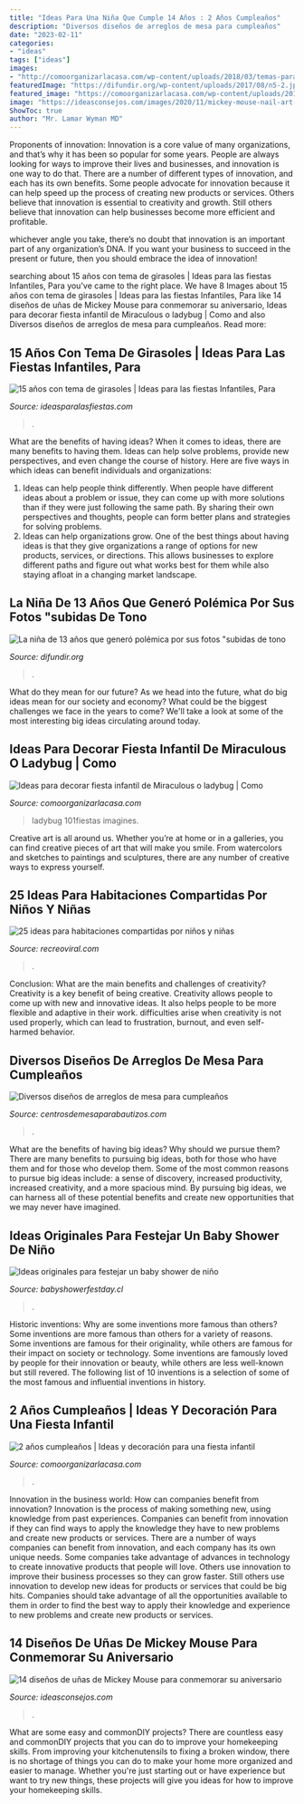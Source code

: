 ```yaml
---
title: "Ideas Para Una Niña Que Cumple 14 Años : 2 Años Cumpleaños"
description: "Diversos diseños de arreglos de mesa para cumpleaños"
date: "2023-02-11"
categories:
- "ideas"
tags: ["ideas"]
images:
- "http://comoorganizarlacasa.com/wp-content/uploads/2018/03/temas-para-cumpleanos-de-nina-2-anos-6.jpg"
featuredImage: "https://difundir.org/wp-content/uploads/2017/08/n5-2.jpg"
featured_image: "https://comoorganizarlacasa.com/wp-content/uploads/2017/01/ideas-para-decorar-fiesta-infantil-de-miraculous-o-ladybug.jpg"
image: "https://ideasconsejos.com/images/2020/11/mickey-mouse-nail-art-5.jpg"
ShowToc: true
author: "Mr. Lamar Wyman MD"
---
```



Proponents of innovation:
Innovation is a core value of many organizations, and that’s why it has been so popular for some years. People are always looking for ways to improve their lives and businesses, and innovation is one way to do that. There are a number of different types of innovation, and each has its own benefits.
Some people advocate for innovation because it can help speed up the process of creating new products or services. Others believe that innovation is essential to creativity and growth. Still others believe that innovation can help businesses become more efficient and profitable.

 whichever angle you take, there’s no doubt that innovation is an important part of any organization’s DNA. If you want your business to succeed in the present or future, then you should embrace the idea of innovation!

	

		
searching about 15 años con tema de girasoles | Ideas para las fiestas Infantiles, Para you've came to the right place. We have 8 Images about 15 años con tema de girasoles | Ideas para las fiestas Infantiles, Para like 14 diseños de uñas de Mickey Mouse para conmemorar su aniversario, Ideas para decorar fiesta infantil de Miraculous o ladybug | Como and also Diversos diseños de arreglos de mesa para cumpleaños. Read more:
		
    
## 15 Años Con Tema De Girasoles | Ideas Para Las Fiestas Infantiles, Para

<img loading=lazy src="https://ideasparalasfiestas.com/wp-content/uploads/2019/02/15-anos-con-tema-de-girasoles-1.jpg" onerror="this.onerror=null;this.src='https://tse4.mm.bing.net/th?id=OIP.8_t3XqKBZofCnSgJsPRGjQHaHa&amp;pid=15.1';" alt="15 años con tema de girasoles | Ideas para las fiestas Infantiles, Para">

_Source: ideasparalasfiestas.com_

>. 

	

What are the benefits of having ideas?
When it comes to ideas, there are many benefits to having them. Ideas can help solve problems, provide new perspectives, and even change the course of history. Here are five ways in which ideas can benefit individuals and organizations: 
1. Ideas can help people think differently. When people have different ideas about a problem or issue, they can come up with more solutions than if they were just following the same path. By sharing their own perspectives and thoughts, people can form better plans and strategies for solving problems. 
2. Ideas can help organizations grow. One of the best things about having ideas is that they give organizations a range of options for new products, services, or directions. This allows businesses to explore different paths and figure out what works best for them while also staying afloat in a changing market landscape. 

    
## La Niña De 13 Años Que Generó Polémica Por Sus Fotos &quot;subidas De Tono

<img loading=lazy src="https://difundir.org/wp-content/uploads/2017/08/n5-2.jpg" onerror="this.onerror=null;this.src='https://tse3.mm.bing.net/th?id=OIP.lbBt-EWp-ziB0SQ2O9PuqwHaLH&amp;pid=15.1';" alt="La niña de 13 años que generó polémica por sus fotos &quot;subidas de tono">

_Source: difundir.org_

>. 

	

What do they mean for our future?
As we head into the future, what do big ideas mean for our society and economy? What could be the biggest challenges we face in the years to come? We'll take a look at some of the most interesting big ideas circulating around today.

    
## Ideas Para Decorar Fiesta Infantil De Miraculous O Ladybug | Como

<img loading=lazy src="https://comoorganizarlacasa.com/wp-content/uploads/2017/01/ideas-para-decorar-fiesta-infantil-de-miraculous-o-ladybug.jpg" onerror="this.onerror=null;this.src='https://tse1.mm.bing.net/th?id=OIP.Oyx6ODoEkadhVWZ-jGSnUAAAAA&amp;pid=15.1';" alt="Ideas para decorar fiesta infantil de Miraculous o ladybug | Como">

_Source: comoorganizarlacasa.com_

>ladybug 101fiestas imagines. 

	

Creative art is all around us. Whether you’re at home or in a galleries, you can find creative pieces of art that will make you smile. From watercolors and sketches to paintings and sculptures, there are any number of creative ways to express yourself.

    
## 25 Ideas Para Habitaciones Compartidas Por Niños Y Niñas

<img loading=lazy src="https://www.recreoviral.com/wp-content/uploads/2015/10/Creativas-habitaciones-compartidas-por-niños-y-niñas-16.jpg" onerror="this.onerror=null;this.src='https://tse2.mm.bing.net/th?id=OIP.VN3k3Dfa38KuPqCZPOpZsgHaGW&amp;pid=15.1';" alt="25 ideas para habitaciones compartidas por niños y niñas">

_Source: recreoviral.com_

>. 

	

Conclusion: What are the main benefits and challenges of creativity?
Creativity is a key benefit of being creative. Creativity allows people to come up with new and innovative ideas. It also helps people to be more flexible and adaptive in their work. difficulties arise when creativity is not used properly, which can lead to frustration, burnout, and even self- harmed behavior.

    
## Diversos Diseños De Arreglos De Mesa Para Cumpleaños

<img loading=lazy src="https://centrosdemesaparabautizos.com/wp-content/uploads/2018/12/arreglos-de-mesa-para-cumpleaños-de-niña-de-2-años.jpg" onerror="this.onerror=null;this.src='https://tse4.mm.bing.net/th?id=OIP.3fT-VRdHmRZsmvWEJ_FuqgAAAA&amp;pid=15.1';" alt="Diversos diseños de arreglos de mesa para cumpleaños">

_Source: centrosdemesaparabautizos.com_

>. 

	

What are the benefits of having big ideas? Why should we pursue them?
There are many benefits to pursuing big ideas, both for those who have them and for those who develop them. Some of the most common reasons to pursue big ideas include: a sense of discovery, increased productivity, increased creativity, and a more spacious mind. By pursuing big ideas, we can harness all of these potential benefits and create new opportunities that we may never have imagined.

    
## Ideas Originales Para Festejar Un Baby Shower De Niño

<img loading=lazy src="https://babyshowerfestday.cl/wp-content/uploads/2020/02/20.1-1536x2048.jpg" onerror="this.onerror=null;this.src='https://tse2.mm.bing.net/th?id=OIP.1nZEP4-XNQWdV_nHxdpYGgHaJ4&amp;pid=15.1';" alt="Ideas originales para festejar un baby shower de niño">

_Source: babyshowerfestday.cl_

>. 

	

Historic inventions: Why are some inventions more famous than others?
Some inventions are more famous than others for a variety of reasons. Some inventions are famous for their originality, while others are famous for their impact on society or technology. Some inventions are famously loved by people for their innovation or beauty, while others are less well-known but still revered. 
The following list of 10 inventions is a selection of some of the most famous and influential inventions in history.

    
## 2 Años Cumpleaños | Ideas Y Decoración Para Una Fiesta Infantil

<img loading=lazy src="http://comoorganizarlacasa.com/wp-content/uploads/2018/03/temas-para-cumpleanos-de-nina-2-anos-6.jpg" onerror="this.onerror=null;this.src='https://tse1.mm.bing.net/th?id=OIP.BgA6amzScrVntsMH7BtpsgHaGS&amp;pid=15.1';" alt="2 años cumpleaños | Ideas y decoración para una fiesta infantil">

_Source: comoorganizarlacasa.com_

>. 

	

Innovation in the business world: How can companies benefit from innovation?
Innovation is the process of making something new, using knowledge from past experiences. Companies can benefit from innovation if they can find ways to apply the knowledge they have to new problems and create new products or services. There are a number of ways companies can benefit from innovation, and each company has its own unique needs. Some companies take advantage of advances in technology to create innovative products that people will love. Others use innovation to improve their business processes so they can grow faster. Still others use innovation to develop new ideas for products or services that could be big hits. Companies should take advantage of all the opportunities available to them in order to find the best way to apply their knowledge and experience to new problems and create new products or services.

    
## 14 Diseños De Uñas De Mickey Mouse Para Conmemorar Su Aniversario

<img loading=lazy src="https://ideasconsejos.com/images/2020/11/mickey-mouse-nail-art-5.jpg" onerror="this.onerror=null;this.src='https://tse3.mm.bing.net/th?id=OIP.WEzuFegtZQ8JYkpoc0RWcAHaKX&amp;pid=15.1';" alt="14 diseños de uñas de Mickey Mouse para conmemorar su aniversario">

_Source: ideasconsejos.com_

>. 

	

What are some easy and commonDIY projects?
There are countless easy and commonDIY projects that you can do to improve your homekeeping skills. From improving your kitchenutensils to fixing a broken window, there is no shortage of things you can do to make your home more organized and easier to manage. Whether you're just starting out or have experience but want to try new things, these projects will give you ideas for how to improve your homekeeping skills.

